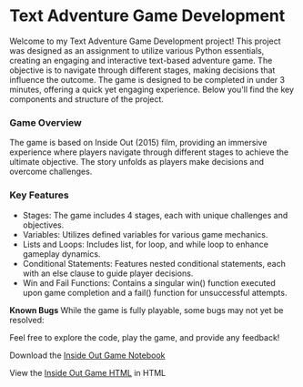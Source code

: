 # Text Adventure Game Development

Welcome to my Text Adventure Game Development project! This project was designed as an assignment to utilize various Python essentials, creating an engaging and interactive text-based adventure game. The objective is to navigate through different stages, making decisions that influence the outcome. The game is designed to be completed in under 3 minutes, offering a quick yet engaging experience. Below you'll find the key components and structure of the project.

### Game Overview
The game is based on Inside Out (2015) film, providing an immersive experience where players navigate through different stages to achieve the ultimate objective. The story unfolds as players make decisions and overcome challenges.

### Key Features
- Stages: The game includes 4 stages, each with unique challenges and objectives.
- Variables: Utilizes defined variables for various game mechanics.
- Lists and Loops: Includes list, for loop, and while loop to enhance gameplay dynamics.
- Conditional Statements: Features nested conditional statements, each with an else clause to guide player decisions.
- Win and Fail Functions: Contains a singular win() function executed upon game completion and a fail() function for unsuccessful attempts.

**Known Bugs**
While the game is fully playable, some bugs may not yet be resolved:

Feel free to explore the code, play the game, and provide any feedback!

Download the [Inside Out Game Notebook](https://github.com/kbatin/kbworks.github.io/blob/main/insideoutgame.ipynb)

View the [Inside Out Game HTML](https://github.com/kbatin/kbworks.github.io/blob/main/insideoutgame.html) in HTML
